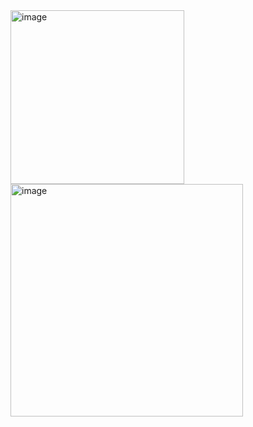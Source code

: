 <img width="278" alt="image" src="https://github.com/MohithGowdaa/CMPE277_IOS-UnitConverterApp/assets/57209823/c499068f-ac4f-47c7-af44-fb87f002fc76">

<img width="372" alt="image" src="https://github.com/MohithGowdaa/CMPE277_IOS-UnitConverterApp/assets/57209823/d42b556d-8ef8-4869-95ef-4d3c212e88cb">



